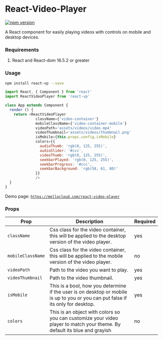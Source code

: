 # React-Video-Player 

[![npm version](https://badge.fury.io/js/react-vp.svg)](//npmjs.com/package/react-vp)

A React component for easily playing videos with controls on mobile and desktop devices.

### Requirements
1. React and React-dom 16.5.2 or greater

### Usage

```bash
npm install react-vp --save
```

```js
import React, { Component } from 'react'
import ReactVideoPlayer from 'react-vp'

class App extends Component {
  render () {
    return <ReactVideoPlayer 
              className={'video-container'}
              mobileClassName={'video-container-mobile'}
              videoPath='assets/videos/video.mp4'
              videoThumbnail='assets/videos/thumbnail.png'
              isMobile={this.props.config.isMobile}
              colors={{
                audioThumb: 'rgb(0, 125, 255)',
                audioSlider: '#ccc',
                videoThumb: 'rgb(0, 125, 255)',
                seekbarPlayed: 'rgb(0, 125, 255)',
                seekbarProgress: '#ccc',
                seekbarBackground: 'rgb(58, 61, 80)'
              }}
              />
  }
}
```
Demo page: [`https://mellocloud.com/react-video-player`](https://mellocloud.com/react-video-player)

### Props

Prop | Description | Required
---- | ----------- | -------
`className` | Css class for the video container, this will be applied to the desktop version of the video player. | yes
`mobileClassName` | Css class for the video container, this will be applied to the mobile version of the video player. | no
`videoPath` | Path to the video you want to play. | yes
`videoThumbnail` | Path to the video thumbnail. | yes
`isMobile` | This is a bool, how you determine if the user is on desktop or mobile is up to you or you can put false if its only for desktop. | yes
`colors` | This is an object with colors so you can customize your video player to match your theme. By default its blue and grayish | no
